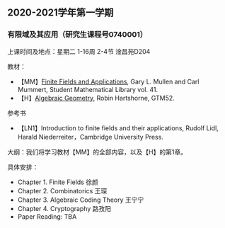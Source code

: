 ## 2020-2021学年第一学期
### 有限域及其应用（研究生课程号0740001）

上课时间及地点：星期二	1-16周	2-4节 淦昌苑D204

教材：
* 【MM】[Finite Fields and Applications](https://bookstore.ams.org/stml-41/), Gary L. Mullen and Carl Mummert, Student Mathematical Library vol. 41.
* 【H】[Algebraic Geometry](https://www.springer.com/gp/book/9780387902449), Robin Hartshorne, GTM52.

参考书
* 【LN1】Introduction to finite fields and their applications, Rudolf Lidl, Harald Niederreiter，Cambridge University Press.

大纲：我们将学习教材【MM】的全部内容，以及【H】的第1章。

具体安排：
* Chapter 1. Finite Fields 徐颜
* Chapter 2. Combinatorics 王琛
* Chapter 3. Algebraic Coding Theory 王宁宁
* Chapter 4. Cryptography 路孜阳
* Paper Reading: TBA
